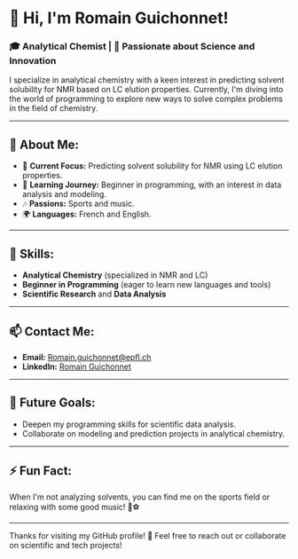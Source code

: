 # 👋 Hi, I'm Romain Guichonnet!

### 🎓 Analytical Chemist | 🔬 Passionate about Science and Innovation

I specialize in analytical chemistry with a keen interest in predicting solvent solubility for NMR based on LC elution properties. Currently, I'm diving into the world of programming to explore new ways to solve complex problems in the field of chemistry.

---

## 🧪 About Me:
- 🎯 **Current Focus:** Predicting solvent solubility for NMR using LC elution properties.
- 🌱 **Learning Journey:** Beginner in programming, with an interest in data analysis and modeling.
- 🎶 **Passions:** Sports and music.
- 🌍 **Languages:** French and English.

---

## 🔧 Skills:
- **Analytical Chemistry** (specialized in NMR and LC)
- **Beginner in Programming** (eager to learn new languages and tools)
- **Scientific Research** and **Data Analysis**

---

## 📫 Contact Me:
- **Email:** [Romain.guichonnet@epfl.ch](mailto:Romain.guichonnet@epfl.ch)
- **LinkedIn:** [Romain Guichonnet](https://www.linkedin.com/in/romain-guichonnet-214512286/)

---

## 🔗 Future Goals:
- Deepen my programming skills for scientific data analysis.
- Collaborate on modeling and prediction projects in analytical chemistry.

---

## ⚡ Fun Fact:
When I'm not analyzing solvents, you can find me on the sports field or relaxing with some good music! 🎵⚽

---

Thanks for visiting my GitHub profile! 🚀 Feel free to reach out or collaborate on scientific and tech projects!


<!--
**Romainguich/Romainguich** is a ✨ _special_ ✨ repository because its `README.md` (this file) appears on your GitHub profile.

Here are some ideas to get you started:

- 🔭 I’m currently working on ...
- 🌱 I’m currently learning ...
- 👯 I’m looking to collaborate on ...
- 🤔 I’m looking for help with ...
- 💬 Ask me about ...
- 📫 How to reach me: ...
- 😄 Pronouns: ...
- ⚡ Fun fact: ...
-->
